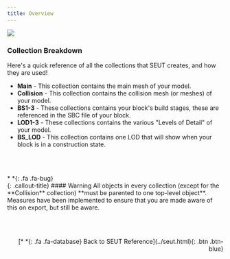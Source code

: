 ```yaml
---
title: Overview
---
```

![](/modding-reference/assets/images/reference/seut/collections.png)

### Collection Breakdown
Here's a quick reference of all the collections that SEUT creates, and how they are used!

* **Main** - This collection contains the main mesh of your model.
* **Collision** - This collection contains the collision mesh (or meshes) of your model.
* **BS1-3** - These collections contains your block's build stages, these are referenced in the SBC file of your block.
* **LOD1-3** - These collections contains the various "Levels of Detail" of your model.
* **BS_LOD** - This collection contains one LOD that will show when your block is in a construction state.

<br><br/>

<div class="callout-block callout-warning"><div class="icon-holder">*&nbsp;*{: .fa .fa-bug}
</div><div class="content">
{: .callout-title}
#### Warning
All objects in every collection (except for the **Collision** collection) **must be parented to one top-level object**. Measures have been implemented to ensure that you are made aware of this on export, but still be aware.
</div></div>

<br><br/>
<p style="text-align:right">[*&nbsp;*{: .fa .fa-database} Back to SEUT Reference](../seut.html){: .btn .btn-blue}</p>